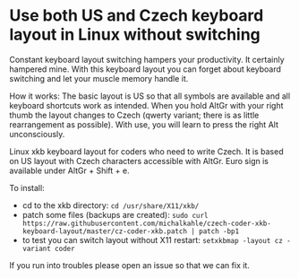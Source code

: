 # Use both US and Czech keyboard layout in Linux without switching
Constant keyboard layout switching hampers your productivity. It certainly hampered mine. With this keyboard layout you can forget about keyboard switching and let your muscle memory handle it.

How it works: The basic layout is US so that all symbols are available and all keyboard shortcuts work as intended. When you hold AltGr with your right thumb the layout changes to Czech (qwerty variant; there is as little rearrangement as possible). With use, you will learn to press the right Alt unconsciously.

Linux xkb keyboard layout for coders who need to write Czech. It is based on US layout with Czech characters accessible with AltGr. Euro sign is available under AltGr + Shift + e.

To install:
- cd to the xkb directory: `cd /usr/share/X11/xkb/`
- patch some files (backups are created): `sudo curl https://raw.githubusercontent.com/michalkahle/czech-coder-xkb-keyboard-layout/master/cz-coder-xkb.patch | patch -bp1`
- to test you can switch layout without X11 restart: `setxkbmap -layout cz -variant coder`

If you run into troubles please open an issue so that we can fix it.
